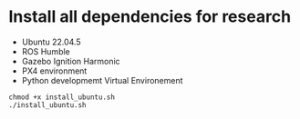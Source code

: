 # Install all dependencies for research 
- Ubuntu 22.04.5
- ROS Humble
- Gazebo Ignition Harmonic
- PX4 environment
- Python developmemt Virtual Environement

```
chmod +x install_ubuntu.sh
./install_ubuntu.sh
```